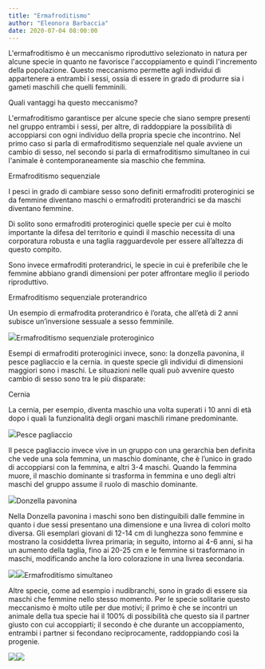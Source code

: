 ```yaml
---
title: "Ermafroditismo"
author: "Eleonora Barbaccia"
date: 2020-07-04 08:00:00
---
```


L'ermafroditismo è un meccanismo riproduttivo selezionato in natura per alcune specie in quanto ne favorisce l'accoppiamento e quindi l'incremento della popolazione. Questo meccanismo permette agli individui di appartenere a entrambi i sessi, ossia di essere in grado di produrre sia i gameti maschili che quelli femminili.

Quali vantaggi ha questo meccanismo?

L'ermafroditismo garantisce per alcune specie che siano sempre presenti nel gruppo entrambi i sessi, per altre, di raddoppiare la possibilità di accoppiarsi con ogni individuo della propria specie che incontrino. Nel primo caso si parla di ermafroditismo sequenziale nel quale avviene un cambio di sesso, nel secondo si parla di ermafroditismo simultaneo in cui l'animale è contemporaneamente sia maschio che femmina.

Ermafroditismo sequenziale

I pesci in grado di cambiare sesso sono definiti ermafroditi proteroginici se da femmine diventano maschi o ermafroditi proterandrici se da maschi diventano femmine.

Di solito sono ermafroditi proteroginici quelle specie per cui è molto importante la difesa del territorio e quindi il maschio necessita di una corporatura robusta e una taglia ragguardevole per essere all’altezza di questo compito.

Sono invece ermafroditi proterandrici, le specie in cui è preferibile che le femmine abbiano grandi dimensioni per poter affrontare meglio il periodo riproduttivo.

Ermafroditismo sequenziale proterandrico

Un esempio di ermafrodita proterandrico è l’orata, che all’età di 2 anni subisce un’inversione sessuale a sesso femminile.

![](http://static.wixstatic.com/media/b04324_a8bf3ae0075946779221b300a792b796~mv2.jpg)Ermafroditismo sequenziale proteroginico

Esempi di ermafroditi proteroginici invece, sono: la donzella pavonina, il pesce pagliaccio e la cernia. in queste specie gli individui di dimensioni maggiori sono i maschi. Le situazioni nelle quali può avvenire questo cambio di sesso sono tra le più disparate:

Cernia

La cernia, per esempio, diventa maschio una volta superati i 10 anni di età dopo i quali la funzionalità degli organi maschili rimane predominante.

![](http://static.wixstatic.com/media/b04324_25e774dab5e9426a91c2e43d49257cc0~mv2.jpg)Pesce pagliaccio

Il pesce pagliaccio invece vive in un gruppo con una gerarchia ben definita che vede una sola femmina, un maschio dominante, che è l’unico in grado di accoppiarsi con la femmina, e altri 3-4 maschi. Quando la femmina muore, il maschio dominante si trasforma in femmina e uno degli altri maschi del gruppo assume il ruolo di maschio dominante.

![](http://static.wixstatic.com/media/b04324_643bc36a22ff45228ceb406107b8ed47~mv2.jpg)Donzella pavonina

Nella Donzella pavonina i maschi sono ben distinguibili dalle femmine in quanto i due sessi presentano una dimensione e una livrea di colori molto diversa. Gli esemplari giovani di 12-14 cm di lunghezza sono femmine e mostrano la cosiddetta livrea primaria; in seguito, intorno ai 4-6 anni, si ha un aumento della taglia, fino ai 20-25 cm e le femmine si trasformano in maschi, modificando anche la loro colorazione in una livrea secondaria.

![](http://static.wixstatic.com/media/b04324_0cb66f15abf74019be323600e937fef1~mv2.jpg)![](http://static.wixstatic.com/media/b04324_bba0675eb42547b79d7784ca72ad285f~mv2.jpg)Ermafroditismo simultaneo

Altre specie, come ad esempio i nudibranchi, sono in grado di essere sia maschi che femmine nello stesso momento. Per le specie solitarie questo meccanismo è molto utile per due motivi; il primo è che se incontri un animale della tua specie hai il 100% di possibilità che questo sia il partner giusto con cui accoppiarti; il secondo è che durante un accoppiamento, entrambi i partner si fecondano reciprocamente, raddoppiando così la progenie.

![](http://static.wixstatic.com/media/b04324_b4c8d3a85adc448e96b34fb349f53998~mv2.jpg)![](http://static.wixstatic.com/media/b04324_b7a61ff40ca244ba81d08a6168bbc581~mv2.jpg)